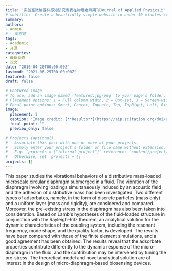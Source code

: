 ```yaml
---
title: '实验室微纳器件感知研究发表在物理老牌期刊Journal of Applied Physics上'
# subtitle: 'Create a beautifully simple website in under 10 minutes :rocket:'
summary: 
authors:
- admin
# - 吳恩達
tags:
- Academic
- 开源
categories:
- 最新动态
- 论文
date: "2016-04-20T00:00:00Z"
lastmod: "2021-06-25T00:00:00Z"
featured: false
draft: false

# Featured image
# To use, add an image named `featured.jpg/png` to your page's folder.
# Placement options: 1 = Full column width, 2 = Out-set, 3 = Screen-width
# Focal point options: Smart, Center, TopLeft, Top, TopRight, Left, Right, BottomLeft, Bottom, BottomRight
image:
  placement: 1
  caption: 'Image credit: [**Results**](https://aip.scitation.org/doi/abs/10.1063/5.0056563)'
  focal_point: ""
  preview_only: false

# Projects (optional).
#   Associate this post with one or more of your projects.
#   Simply enter your project's folder or file name without extension.
#   E.g. `projects = ["internal-project"]` references `content/project/deep-learning/index.md`.
#   Otherwise, set `projects = []`.
projects: []
---
```


This paper studies the vibrational behaviors of a distributive mass-loaded microscale circular diaphragm submerged in a fluid. The vibration of the diaphragm involving loadings simultaneously induced by an acoustic field and the adhesion of distributive mass has been investigated. Two different types of adsorbates, namely, in the form of discrete particles (mass only) and a uniform layer (mass and rigidity), are considered and compared. Moreover, the pre-existing stress in the diaphragm has also been taken into consideration. Based on Lamb's hypotheses of the fluid-loaded structure in conjunction with the Rayleigh–Ritz theorem, an analytical solution for the dynamic characteristics of the coupling system, including the resonant frequency, mode shape, and the quality factor, is developed. The results have been compared with those of the finite element simulations, and a good agreement has been obtained. The results reveal that the adsorbate properties contribute differently to the dynamic response of the micro-diaphragm in the fluid, and the contribution may be intervened by tuning the pre-stress. The theoretical model and novel analytical solution are of interest in the design of micro-diaphragm-based biosensing devices.

